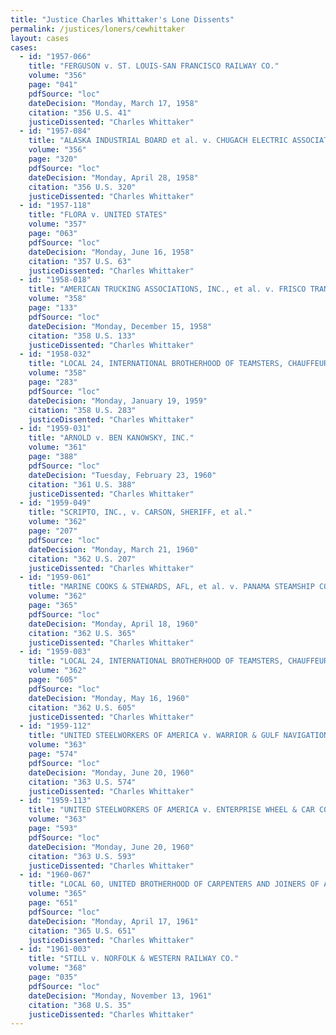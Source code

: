```yaml
---
title: "Justice Charles Whittaker's Lone Dissents"
permalink: /justices/loners/cewhittaker
layout: cases
cases:
  - id: "1957-066"
    title: "FERGUSON v. ST. LOUIS-SAN FRANCISCO RAILWAY CO."
    volume: "356"
    page: "041"
    pdfSource: "loc"
    dateDecision: "Monday, March 17, 1958"
    citation: "356 U.S. 41"
    justiceDissented: "Charles Whittaker"
  - id: "1957-084"
    title: "ALASKA INDUSTRIAL BOARD et al. v. CHUGACH ELECTRIC ASSOCIATION, INC., et al."
    volume: "356"
    page: "320"
    pdfSource: "loc"
    dateDecision: "Monday, April 28, 1958"
    citation: "356 U.S. 320"
    justiceDissented: "Charles Whittaker"
  - id: "1957-118"
    title: "FLORA v. UNITED STATES"
    volume: "357"
    page: "063"
    pdfSource: "loc"
    dateDecision: "Monday, June 16, 1958"
    citation: "357 U.S. 63"
    justiceDissented: "Charles Whittaker"
  - id: "1958-018"
    title: "AMERICAN TRUCKING ASSOCIATIONS, INC., et al. v. FRISCO TRANSPORTATION CO."
    volume: "358"
    page: "133"
    pdfSource: "loc"
    dateDecision: "Monday, December 15, 1958"
    citation: "358 U.S. 133"
    justiceDissented: "Charles Whittaker"
  - id: "1958-032"
    title: "LOCAL 24, INTERNATIONAL BROTHERHOOD OF TEAMSTERS, CHAUFFEURS, WAREHOUSEMEN AND HELPERS OF AMERICA, AFL-CIO, et al. v. OLIVER et al."
    volume: "358"
    page: "283"
    pdfSource: "loc"
    dateDecision: "Monday, January 19, 1959"
    citation: "358 U.S. 283"
    justiceDissented: "Charles Whittaker"
  - id: "1959-031"
    title: "ARNOLD v. BEN KANOWSKY, INC."
    volume: "361"
    page: "388"
    pdfSource: "loc"
    dateDecision: "Tuesday, February 23, 1960"
    citation: "361 U.S. 388"
    justiceDissented: "Charles Whittaker"
  - id: "1959-049"
    title: "SCRIPTO, INC., v. CARSON, SHERIFF, et al."
    volume: "362"
    page: "207"
    pdfSource: "loc"
    dateDecision: "Monday, March 21, 1960"
    citation: "362 U.S. 207"
    justiceDissented: "Charles Whittaker"
  - id: "1959-061"
    title: "MARINE COOKS & STEWARDS, AFL, et al. v. PANAMA STEAMSHIP CO., LTD., et al."
    volume: "362"
    page: "365"
    pdfSource: "loc"
    dateDecision: "Monday, April 18, 1960"
    citation: "362 U.S. 365"
    justiceDissented: "Charles Whittaker"
  - id: "1959-083"
    title: "LOCAL 24, INTERNATIONAL BROTHERHOOD OF TEAMSTERS, CHAUFFEURS, WAREHOUSEMEN & HELPERS OF AMERICA, AFL-CIO, et al. v. OLIVER et al."
    volume: "362"
    page: "605"
    pdfSource: "loc"
    dateDecision: "Monday, May 16, 1960"
    citation: "362 U.S. 605"
    justiceDissented: "Charles Whittaker"
  - id: "1959-112"
    title: "UNITED STEELWORKERS OF AMERICA v. WARRIOR & GULF NAVIGATION CO."
    volume: "363"
    page: "574"
    pdfSource: "loc"
    dateDecision: "Monday, June 20, 1960"
    citation: "363 U.S. 574"
    justiceDissented: "Charles Whittaker"
  - id: "1959-113"
    title: "UNITED STEELWORKERS OF AMERICA v. ENTERPRISE WHEEL & CAR CORP."
    volume: "363"
    page: "593"
    pdfSource: "loc"
    dateDecision: "Monday, June 20, 1960"
    citation: "363 U.S. 593"
    justiceDissented: "Charles Whittaker"
  - id: "1960-067"
    title: "LOCAL 60, UNITED BROTHERHOOD OF CARPENTERS AND JOINERS OF AMERICA, AFL-CIO, et al. v. NATIONAL LABOR RELATIONS BOARD"
    volume: "365"
    page: "651"
    pdfSource: "loc"
    dateDecision: "Monday, April 17, 1961"
    citation: "365 U.S. 651"
    justiceDissented: "Charles Whittaker"
  - id: "1961-003"
    title: "STILL v. NORFOLK & WESTERN RAILWAY CO."
    volume: "368"
    page: "035"
    pdfSource: "loc"
    dateDecision: "Monday, November 13, 1961"
    citation: "368 U.S. 35"
    justiceDissented: "Charles Whittaker"
---
```

